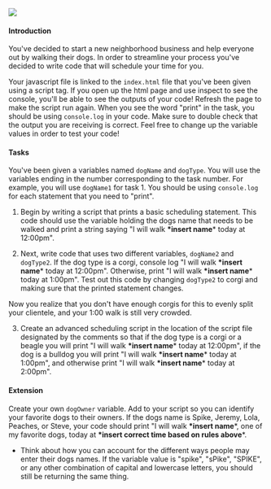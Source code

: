 
![](https://media.gettyimages.com/photos/dog-walker-in-buenos-aires-picture-id124465293)
#### Introduction
You've decided to start a new neighborhood business and help everyone out by walking their dogs. In order to streamline your process you've decided to write code that will schedule your time for you.

Your javascript file is linked to the `index.html` file that you've been given using a script tag. If you open up the html page and use inspect to see the console, you'll be able to see the outputs of your code! Refresh the page to make the script run again. When you see the word "print" in the task, you should be using `console.log` in your code. Make sure to double check that the output you are receiving is correct. Feel free to change up the variable values in order to test your code!

#### Tasks
You've been given a variables named `dogName` and `dogType`. You will use the variables ending in the number corresponding to the task number. For example, you will use `dogName1` for task 1. You should be using `console.log` for each statement that you need to "print".

1. Begin by writing a script that prints a basic scheduling statement. This code should use the variable holding the dogs name that needs to be walked and print a string saying "I will walk **\*insert name*** today at 12:00pm".

2. Next, write code that uses two different variables, `dogName2` and `dogType2`. If the dog type is a corgi, console log "I will walk **\*insert name*** today at 12:00pm". Otherwise, print "I will walk **\*insert name*** today at 1:00pm". Test out this code by changing `dogType2` to corgi and making sure that the printed statement changes.

Now you realize that you don't have enough corgis for this to evenly split your clientele, and your 1:00 walk is still very crowded.

3. Create an advanced scheduling script in the location of the script file designated by the comments so that if the dog type is a corgi or a beagle you will print "I will walk **\*insert name*** today at 12:00pm", if the dog is a bulldog you will print "I will walk **\*insert name*** today at 1:00pm", and otherwise print "I will walk **\*insert name*** today at 2:00pm".

#### Extension
Create your own `dogOwner` variable. Add to your script so you can identify your favorite dogs to their owners. If the dogs name is Spike, Jeremy, Lola, Peaches, or Steve, your code should print "I will walk **\*insert name***, one of my favorite dogs, today at **\*insert correct time based on rules above***.
  - Think about how you can account for the different ways people may enter their dogs names. If the variable value is "spike", "sPike", "SPIKE", or any other combination of capital and lowercase letters, you should still be returning the same thing.
